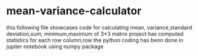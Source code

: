 # mean-variance-calculator
this following file showcases code for calculating mean, variance,standard deviation,sum, minimum,maximum of  3*3 matrix
project has computed  statistics for each row column,row
the python coding has benn done in jupiter notebook using numpy package
